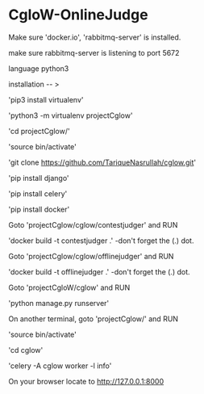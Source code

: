 # CgloW-OnlineJudge

Make sure 'docker.io', 'rabbitmq-server' is installed.

make sure rabbitmq-server is listening to port 5672

language python3

installation -- >

'pip3 install virtualenv'

'python3 -m virtualenv projectCglow'

'cd projectCglow/'

'source bin/activate'

'git clone https://github.com/TariqueNasrullah/cglow.git'

'pip install django'

'pip install celery'

'pip install docker'


Goto 'projectCglow/cglow/contestjudger' and RUN 

'docker build -t contestjudger .'  -don't forget the (.) dot.

Goto 'projectCglow/cglow/offlinejudger' and RUN 

'docker build -t offlinejudger .'  -don't forget the (.) dot.

Goto 'projectCgloW/cglow' and RUN 

'python manage.py runserver'

On another terminal, goto 'projectCglow/' and RUN
 
'source bin/activate'

'cd cglow'

'celery -A cglow worker -l info'


On your browser locate to http://127.0.0.1:8000
